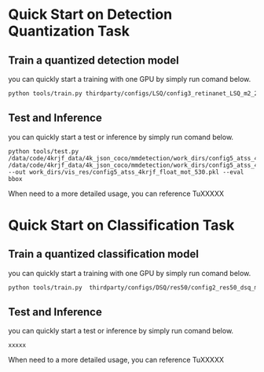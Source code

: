 # Quick Start on Detection  Quantization Task
 
## Train a quantized detection model
you can quickly start a training with  one GPU by simply run comand below.

```bash
python tools/train.py thirdparty/configs/LSQ/config3_retinanet_LSQ_m2_2_3w3f.py
```



## Test and Inference

you can quickly start a test or inference  by simply run comand below.

```
python tools/test.py /data/code/4krjf_data/4k_json_coco/mmdetection/work_dirs/config5_atss_4krjf_float_mot/config5_atss_4krjf_float_mot_530.py /data/code/4krjf_data/4k_json_coco/mmdetection/work_dirs/config5_atss_4krjf_float_mot/latest.pth --out work_dirs/vis_res/config5_atss_4krjf_float_mot_530.pkl --eval bbox
```


When need to a more detailed usage, you can reference TuXXXXX


# Quick Start on Classification Task
 
## Train a quantized classification model
you can quickly start a training with one GPU by simply run comand below.

```bash
python tools/train.py  thirdparty/configs/DSQ/res50/config2_res50_dsq_m1_16_2w2f.py
```



## Test and Inference

you can quickly start a test or inference  by simply run comand below.

```
xxxxx
```


When need to a more detailed usage, you can reference TuXXXXX
